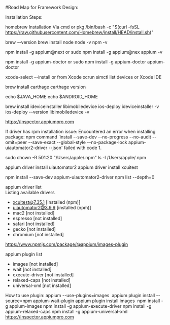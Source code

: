 #Road Map for Framework Design:


Installation Steps:

homebrew Installation Via cmd or pkg
/bin/bash -c "$(curl -fsSL https://raw.githubusercontent.com/Homebrew/install/HEAD/install.sh)"

brew --version
brew install node
node -v
npm -v

npm install -g appium@next or  sudo npm install -g appium@nex
appium -v

npm install -g appium-doctor or sudo npm install -g appium-doctor
appium-doctor

xcode-select --install or from Xcode 
xcrun simctl list devices or Xcode IDE

brew install carthage
carthage version

echo $JAVA_HOME
echo $ANDROID_HOME


brew install ideviceinstaller libimobiledevice ios-deploy
ideviceinstaller -v  
ios-deploy --version
libimobiledevice -v

https://inspector.appiumpro.com

 
If driver has rpm installation issue: Encountered an error when installing package: npm command 'install --save-dev --no-progress --no-audit --omit=peer --save-exact --global-style --no-package-lock appium-uiautomator2-driver --json' failed with code 1.


sudo chown -R 501:20 "/Users/apple/.npm" 
ls -l /Users/apple/.npm 

appium driver install uiautomator2
appium driver install xcuitest

npm install --save-dev appium-uiautomator2-driver
npm list --depth=0 

appium driver list  
Listing available drivers
- xcuitest@7.35.1 [installed (npm)]
- uiautomator2@3.9.9 [installed (npm)]
- mac2 [not installed]
- espresso [not installed]
- safari [not installed]
- gecko [not installed]
- chromium [not installed]


https://www.npmjs.com/package/@appium/images-plugin 

appium plugin list 
- images [not installed]
- wait [not installed]
- execute-driver [not installed]
- relaxed-caps [not installed]
- universal-xml [not installed]

How to use plugin:
appium --use-plugins=images
 appium plugin install --source=npm appium-wait-plugin
appium plugin install images
 npm install -g appium-images 
npm install -g appium-execute-driver 
npm install -g appium-relaxed-caps 
npm install -g appium-universal-xml 
https://inspector.appiumpro.com


